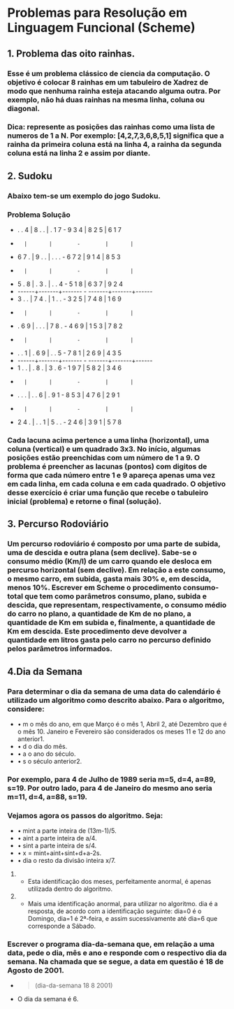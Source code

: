 # Problemas para Resolução em Linguagem Funcional (Scheme)

## 1. Problema das oito rainhas.

### Esse é um problema clássico de ciencia da computação. O objetivo é colocar 8 rainhas em um tabuleiro de Xadrez de modo que nenhuma rainha esteja atacando alguma outra. Por exemplo, não há duas rainhas na mesma linha, coluna ou diagonal.
### Dica: represente as posições das rainhas como uma lista de numeros de 1 a N. Por exemplo: [4,2,7,3,6,8,5,1] significa que a rainha da primeira coluna está na linha 4, a rainha da segunda coluna está na linha 2 e assim por diante. 

## 2. Sudoku

### Abaixo tem-se um exemplo do jogo Sudoku.
### Problema Solução

 * . . 4 | 8 . . | . 1 7  -  9 3 4 | 8 2 5 | 6 1 7
 *       |       |        -        |       |
 * 6 7 . | 9 . . | . . .  -  6 7 2 | 9 1 4 | 8 5 3
 *       |       |        -        |       |
 * 5 . 8 | . 3 . | . . 4  -  5 1 8 | 6 3 7 | 9 2 4
 * ------+-------+------- - -------+-------+------
 * 3 . . | 7 4 . | 1 . .  -  3 2 5 | 7 4 8 | 1 6 9
 *       |       |        -        |       |
 * . 6 9 | . . . | 7 8 .  -  4 6 9 | 1 5 3 | 7 8 2
 *       |       |        -        |       |
 * . . 1 | . 6 9 | . . 5  -  7 8 1 | 2 6 9 | 4 3 5
 * ------+-------+------- - -------+-------+------
 * 1 . . | . 8 . | 3 . 6  -  1 9 7 | 5 8 2 | 3 4 6
 *       |       |        -        |       |
 * . . . | . . 6 | . 9 1  -  8 5 3 | 4 7 6 | 2 9 1
 *       |       |        -        |       |
 * 2 4 . | . . 1 | 5 . .  -  2 4 6 | 3 9 1 | 5 7 8
 
 ### Cada lacuna acima pertence a uma linha (horizontal), uma coluna (vertical) e um quadrado 3x3. No início, algumas posições estão preenchidas com um número de 1 a 9. O problema é preencher as lacunas (pontos) com digitos de forma que cada número entre 1 e 9 apareça apenas uma vez em cada linha, em cada coluna e em cada quadrado. O objetivo desse exercício é criar uma função que recebe o tabuleiro inicial (problema) e retorne o final (solução).
 
 ## 3. Percurso Rodoviário
 ### Um percurso rodoviário é composto por uma parte de subida, uma de descida e outra plana (sem declive). Sabe-se o consumo médio (Km/l) de um carro quando ele desloca em percurso horizontal (sem declive). Em relação a este consumo, o mesmo carro, em subida, gasta mais 30% e, em descida, menos 10%. Escrever em Scheme o procedimento consumo-total que tem como parâmetros consumo, plano, subida e descida, que representam, respectivamente, o consumo médio do carro no plano, a quantidade de Km de no plano, a quantidade de Km em subida e, finalmente, a quantidade de Km em descida. Este procedimento deve devolver a quantidade em litros gasta pelo carro no percurso definido pelos parâmetros informados.
 
 ## 4.Dia da Semana 
 ### Para determinar o dia da semana de uma data do calendário é utilizado um algoritmo como descrito abaixo. Para o algoritmo, considere:
 * • m o mês do ano, em que Março é o mês 1, Abril 2, até Dezembro que é o mês 10. Janeiro e Fevereiro são considerados os meses 11 e 12 do ano anterior1.
 * • d o dia do mês.
 * • a o ano do século.
 * • s o século anterior2.
 ### Por exemplo, para 4 de Julho de 1989 seria m=5, d=4, a=89, s=19. Por outro lado, para 4 de Janeiro do mesmo ano seria m=11, d=4, a=88, s=19.
 ### Vejamos agora os passos do algoritmo. Seja:
 * • mint a parte inteira de (13m-1)/5.
 * • aint a parte inteira de a/4.
 * • sint a parte inteira de s/4.
 * • x = mint+aint+sint+d+a-2s.
 * • dia o resto da divisão inteira x/7.
 1. - Esta identificação dos meses, perfeitamente anormal, é apenas utilizada dentro do algoritmo.
 2. - Mais uma identificação anormal, para utilizar no algoritmo. dia é a resposta, de acordo com a identificação seguinte: dia=0 é o Domingo, dia=1 é 2ª-feira, e assim sucessivamente até dia=6 que corresponde a Sábado.
 ### Escrever o programa dia-da-semana que, em relação a uma data, pede o dia, mês e ano e responde com o respectivo dia da semana. Na chamada que se segue, a data em questão é 18 de Agosto de 2001.
 * > (dia-da-semana 18 8 2001)
 * O dia da semana é 6.
